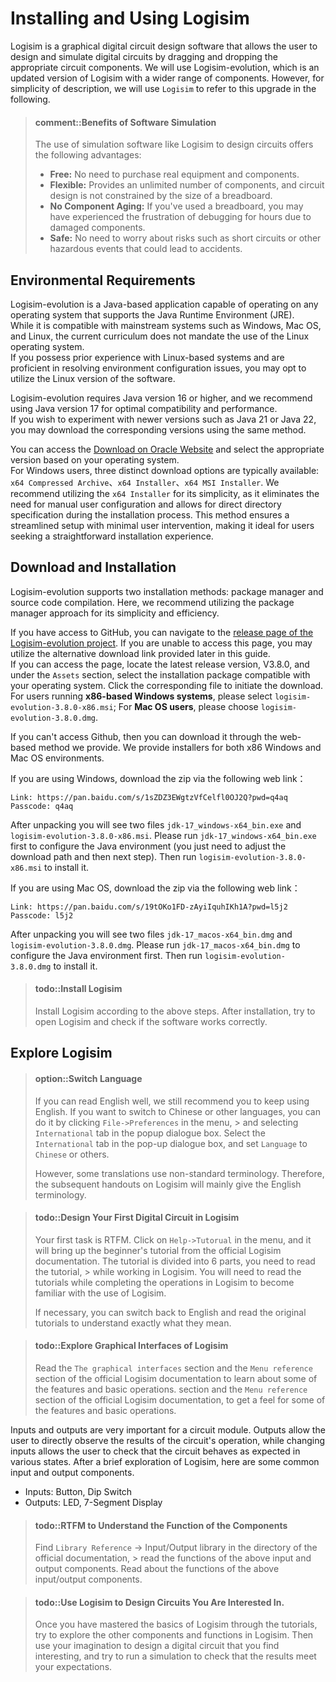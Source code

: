 <!-- # F2 Logisim安装和使用 -->
# Installing and Using Logisim

<!-- Logisim是一款图形化的数字电路设计软件, 用户可以通过拖动相应的电路组件来设计数字电路并仿真运行.
后续我们使用的是Logisim-evolution, 它是Logisim的升级版, 提供了更丰富的组件.
但为了描述简便, 下文我们还是使用`Logisim`来指代这个升级版. -->

Logisim is a graphical digital circuit design software that allows the user to design and simulate digital circuits by dragging and dropping the appropriate circuit components. We will use Logisim-evolution, which is an updated version of Logisim with a wider range of components. However, for simplicity of description, we will use `Logisim` to refer to this upgrade in the following.

<!-- > #### comment::软件仿真的好处
> 通过Logisim这类仿真软件来搭建电路有如下好处:
> * 免费: 无需采购真实的设备和元件
> * 灵活: 可提供数量无限的元件, 电路设计不受面包板大小的约束
> * 元件不会老化: 如果你用过面包板, 你可能会经历过因为元件损坏而调试半天的沮丧
> * 安全: 无需担心短路等可能会引起事故的危险事件 -->

> #### comment::Benefits of Software Simulation
> The use of simulation software like Logisim to design circuits offers the following advantages:
> * **Free:** No need to purchase real equipment and components.
> * **Flexible:** Provides an unlimited number of components, and circuit design is not constrained by the size of a breadboard.
> * **No Component Aging:** If you've used a breadboard, you may have experienced the frustration of debugging for hours due to damaged components.
> * **Safe:** No need to worry about risks such as short circuits or other hazardous events that could lead to accidents.

<!-- ## 环境需求 -->
## Environmental Requirements

<!-- Logisim-evolution是一个Java程序，可以运行在任何支持Java运行环境的操作系统上。
虽然它支持在Windows、Mac OS、Linux等各种主流系统上运行，但目前我们不要求大家使用Linux操作系统。
如果你有一些Linux操作系统的使用经验，可以自己解决环境配置相关的问题，也可以使用Linux版本。

Logisim-evolution需要Java16以上的版本，在这里我们推荐Java17版本。
如果想选择更新的Java21或Java22进行体验，只需要使用同样的方式下载对应版本即可。

可以访问[Oracle官网的下载页面][java download]，并根据自己的操作系统进行下载。
以Windows为例，大家会看到三种不同的下载方式：
`x64 Compressed Archive`、`x64 Installer`、`x64 MSI Installer`。
在这里我们推荐使用最简单的`x64 Installer`进行下载，
它无需进行自定义的用户配置，可以直接指定目录下载。 -->

Logisim-evolution is a Java-based application capable of operating on any operating system that supports the Java Runtime Environment (JRE).  
While it is compatible with mainstream systems such as Windows, Mac OS, and Linux, the current curriculum does not mandate the use of the Linux operating system.  
If you possess prior experience with Linux-based systems and are proficient in resolving environment configuration issues, you may opt to utilize the Linux version of the software.

Logisim-evolution requires Java version 16 or higher, and we recommend using Java version 17 for optimal compatibility and performance.  
If you wish to experiment with newer versions such as Java 21 or Java 22, you may download the corresponding versions using the same method. 

You can access the [Download on Oracle Website][java download] and select the appropriate version based on your operating system.  
For Windows users, three distinct download options are typically available:
`x64 Compressed Archive`、`x64 Installer`、`x64 MSI Installer`.
We recommend utilizing the `x64 Installer` for its simplicity, as it eliminates the need for manual user configuration and allows for direct directory specification during the installation process. This method ensures a streamlined setup with minimal user intervention, making it ideal for users seeking a straightforward installation experience.

[java download]: https://www.oracle.com/java/technologies/downloads/#java17

<!-- ## 下载安装 -->
## Download and Installation

<!-- Logisim-evolution支持包管理器和源码编译两种方式，在这里推荐大家使用最简单快捷的包管理器方式进行下载。

如果你有条件访问Github，可以尝试访问[Logisim-evolution项目的release页面][logisim release]。
如果你不能打开这个页面，可以使用下文的网盘方式下载。
如果你可以打开这个页面，则在最新的V3.8.0版本的`Assets`列表中找到适合你自己操作系统的安装包，点击即可下载安装包。
如果你使用x86的Windows，请选择`logisim-evolution-3.8.0-x86.msi`；
如果你使用Mac OS，请选择`logisim-evolution-3.8.0.dmg`。 -->

Logisim-evolution supports two installation methods: package manager and source code compilation. Here, we recommend utilizing the package manager approach for its simplicity and efficiency.

If you have access to GitHub, you can navigate to the [release page of the Logisim-evolution project][logisim release].
If you are unable to access this page, you may utilize the alternative download link provided later in this guide.  
If you can access the page, locate the latest release version, V3.8.0, and under the `Assets` section, select the installation package compatible with your operating system. Click the corresponding file to initiate the download.
For users running **x86-based Windows systems**, please select `logisim-evolution-3.8.0-x86.msi`;
For **Mac OS users**, please choose `logisim-evolution-3.8.0.dmg`.

[logisim release]: https://github.com/logisim-evolution/logisim-evolution/releases

<!-- 如果你没有配置科学，无法访问Github，则可以通过我们提供的网盘方式进行下载。
我们提供了x86 Windows和Mac OS两种环境的安装包。

如果你使用Windows，通过以下网盘链接下载压缩包：
```
链接：https://pan.baidu.com/s/1sZDZ3EWgtzVfCelfl0OJ2Q?pwd=q4aq
提取码：q4aq
``` -->

If you can't access Github, then you can download it through the web-based method we provide.
We provide installers for both x86 Windows and Mac OS environments.

If you are using Windows, download the zip via the following web link：
```
Link: https://pan.baidu.com/s/1sZDZ3EWgtzVfCelfl0OJ2Q?pwd=q4aq
Passcode: q4aq
```

<!-- 解压后你会看到两个文件`jdk-17_windows-x64_bin.exe`和`logisim-evolution-3.8.0-x86.msi`，
请先运行`jdk-17_windows-x64_bin.exe`配置Java环境（你只需要调整一下下载路径然后下一步即可），
然后运行`logisim-evolution-3.8.0-x86.msi`进行安装。 -->

After unpacking you will see two files `jdk-17_windows-x64_bin.exe` and `logisim-evolution-3.8.0-x86.msi`.
Please run `jdk-17_windows-x64_bin.exe` first to configure the Java environment (you just need to adjust the download path and then next step).
Then run `logisim-evolution-3.8.0-x86.msi` to install it.

<!-- 如果你使用Mac OS，通过以下网盘链接下载压缩包：
```
链接：https://pan.baidu.com/s/19tOKo1FD-zAyiIquhIKh1A?pwd=l5j2
提取码：l5j2
```
解压后你会看到两个文件`jdk-17_macos-x64_bin.dmg`和`logisim-evolution-3.8.0.dmg`，
请先运行`jdk-17_macos-x64_bin.dmg`配置Java环境，
然后运行`logisim-evolution-3.8.0.dmg`进行安装。 -->

If you are using Mac OS, download the zip via the following web link：
```
Link: https://pan.baidu.com/s/19tOKo1FD-zAyiIquhIKh1A?pwd=l5j2
Passcode: l5j2
```
After unpacking you will see two files `jdk-17_macos-x64_bin.dmg` and `logisim-evolution-3.8.0.dmg`.
Please run `jdk-17_macos-x64_bin.dmg` to configure the Java environment first.
Then run `logisim-evolution-3.8.0.dmg` to install it.

<!-- > #### todo::安装Logisim
> 根据上述步骤安装Logisim. 安装后, 尝试打开Logisim, 检查软件能否正确运行. -->

> #### todo::Install Logisim
> Install Logisim according to the above steps. After installation, try to open Logisim and check if the software works correctly.

<!-- ## 探索Logisim -->
## Explore Logisim

<!-- > #### option::切换中文语言
> 如果你的英文阅读能力尚可, 我们还是建议你使用英文语言.
> 如果你希望切换到中文版本, 可以通过点击菜单的`File->Preferences`,
> 在弹出的对话框中选择`International`选卡, 然后将`Language`设置为`中文`.
>
> 但中文翻译有的词汇使用并不标准, 例如将`library`翻译为`图书馆`.
> 因此后续讲义中介绍Logisim时主要还是给出英文词汇, 并在括号中给出中文版的翻译. -->

<!-- 译者注：因为使用英文讲义的基本上母语非中文，所以省略了中文讲义中涉及到有关Chinese的翻译 -->

> #### option::Switch Language
> If you can read English well, we still recommend you to keep using English.
> If you want to switch to Chinese or other languages, you can do it by clicking `File->Preferences` in the menu, > and selecting `International` tab in the popup dialogue box.
> Select the `International` tab in the pop-up dialogue box, and set `Language` to `Chinese` or others.
>
> However, some translations use non-standard terminology.
> Therefore, the subsequent handouts on Logisim will mainly give the English terminology.

<!-- > #### todo::在Logisim中设计你的第一个数字电路
> 你的第一个任务是RTFM:
> 点击菜单的`Help(帮助)->Tutorial(教程)`, 将会弹出Logisim官方文档中的初学者教程.
> 教程分6个部分, 你需要一边阅读教程,
> 一边在Logisim中完成相关的操作, 以此来熟悉Logisim的使用.
>
> 官方教程中的某些中文翻译并不标准, 截图内容也仍然是英文的, 不过这些并不会对你的理解造成太大障碍,
> 必要时可以将语言切换回英文, 阅读原版教程以理解其确切含义. -->

> #### todo::Design Your First Digital Circuit in Logisim
> Your first task is RTFM.
> Click on `Help->Tutorual` in the menu, and it will bring up the beginner's tutorial from the official Logisim documentation.
> The tutorial is divided into 6 parts, you need to read the tutorial, > while working in Logisim.
> You will need to read the tutorials while completing the operations in Logisim to become familiar with the use of Logisim.
>
> If necessary, you can switch back to English and read the original tutorials to understand exactly what they mean.

<!-- > #### todo::探索Logisim的图形界面
> 阅读Logisim官方文档中的`The graphical interfaces(图形界面)`
> 部分和`Menu reference(菜单参考)`部分, 了解一些功能和基本操作. -->

> #### todo::Explore Graphical Interfaces of Logisim
> Read the `The graphical interfaces` section and the `Menu reference` section of the official Logisim documentation to learn about some of the features and basic operations.
> section and the `Menu reference` section of the official Logisim documentation, to get a feel for some of the features and basic operations.

<!-- 对于一个电路模块来说, 输入和输出是非常重要的:
输出能够帮助用户直接观察电路的运行结果, 而改变输入能够检查电路在各种状态下的行为是否符合预期.
简单探索过Logisim后, 此处介绍一些常用的输入输出元件:
* 输入元件: Button(按钮), Dip Switch(拨码开关)
* 输出元件: LED, 7-Segment Display(7段数码管) -->

Inputs and outputs are very important for a circuit module.
Outputs allow the user to directly observe the results of the circuit's operation, while changing inputs allows the user to check that the circuit behaves as expected in various states.
After a brief exploration of Logisim, here are some common input and output components.
* Inputs: Button, Dip Switch
* Outputs: LED, 7-Segment Display

<!-- > #### todo::RTFM了解元件的功能
> 在官方文档的目录中找到`Library Reference(电路元件库参考手册)->Input/Output library(输入/输出)`,
> 阅读上述输入输出元件的功能. -->

> #### todo::RTFM to Understand the Function of the Components
> Find `Library Reference` -> Input/Output library in the directory of the official documentation, > read the functions of the above input and output components.
> Read about the functions of the above input/output components.

<!-- > #### todo::使用Logisim设计你感兴趣的电路
> 通过教程掌握Logisim的基本使用方式后, 尝试探索Logisim中的其他元件和功能.
> 然后发挥你的想象力, 设计一个你觉得有意思的数字电路, 并尝试仿真运行, 检查结果是否符合你的预期. -->

> #### todo::Use Logisim to Design Circuits You Are Interested In.
> Once you have mastered the basics of Logisim through the tutorials, try to explore the other components and functions in Logisim.
> Then use your imagination to design a digital circuit that you find interesting, and try to run a simulation to check that the results meet your expectations.